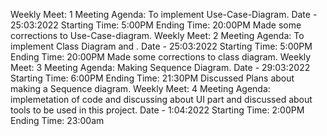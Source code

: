 Weekly Meet: 1 Meeting Agenda: To implement Use-Case-Diagram. Date - 25:03:2022 Starting Time: 5:00PM Ending Time: 20:00PM
Made some corrections to Use-Case-diagram.
Weekly Meet: 2 Meeting Agenda: To implement Class Diagram and . Date - 25:03:2022 Starting Time: 5:00PM Ending Time: 20:00PM
Made some corrections to class diagram.
Weekly Meet: 3 Meeting Agenda: Making Sequence Diagram. Date - 29:03:2022 Starting Time: 6:00PM Ending Time: 21:30PM
Discussed Plans about making a Sequence diagram.
Weekly Meet: 4 Meeting Agenda: implemetation of code and discussing about UI part and discussed about tools to be used in this project. 
Date - 1:04:2022 Starting Time: 2:00PM Ending Time: 23:00am